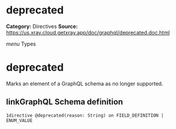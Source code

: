 # deprecated

**Category:** Directives
**Source:** https://us.xray.cloud.getxray.app/doc/graphql/deprecated.doc.html

*menu* Types 
 # deprecated
 Marks an element of a GraphQL schema as no longer supported.

## linkGraphQL Schema definition
 `1directive @deprecated(reason: String) on FIELD_DEFINITION | ENUM_VALUE`